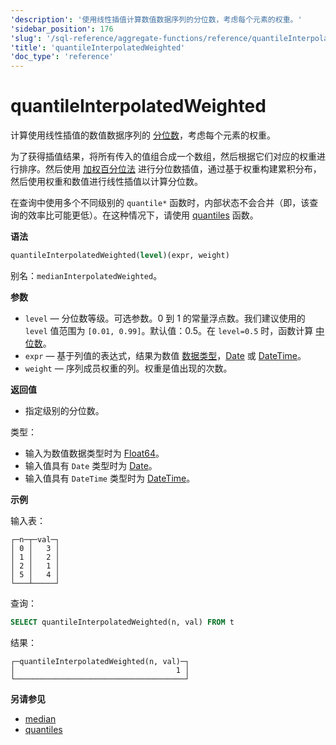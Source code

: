 ```yaml
---
'description': '使用线性插值计算数值数据序列的分位数，考虑每个元素的权重。'
'sidebar_position': 176
'slug': '/sql-reference/aggregate-functions/reference/quantileInterpolatedWeighted'
'title': 'quantileInterpolatedWeighted'
'doc_type': 'reference'
---
```



# quantileInterpolatedWeighted

计算使用线性插值的数值数据序列的 [分位数](https://en.wikipedia.org/wiki/Quantile)，考虑每个元素的权重。

为了获得插值结果，将所有传入的值组合成一个数组，然后根据它们对应的权重进行排序。然后使用 [加权百分位法](https://en.wikipedia.org/wiki/Percentile#The_weighted_percentile_method) 进行分位数插值，通过基于权重构建累积分布，然后使用权重和数值进行线性插值以计算分位数。

在查询中使用多个不同级别的 `quantile*` 函数时，内部状态不会合并（即，该查询的效率比可能更低）。在这种情况下，请使用 [quantiles](../../../sql-reference/aggregate-functions/reference/quantiles.md#quantiles) 函数。

**语法**

```sql
quantileInterpolatedWeighted(level)(expr, weight)
```

别名：`medianInterpolatedWeighted`。

**参数**

- `level` — 分位数等级。可选参数。0 到 1 的常量浮点数。我们建议使用的 `level` 值范围为 `[0.01, 0.99]`。默认值：0.5。在 `level=0.5` 时，函数计算 [中位数](https://en.wikipedia.org/wiki/Median)。
- `expr` — 基于列值的表达式，结果为数值 [数据类型](/sql-reference/data-types)，[Date](../../../sql-reference/data-types/date.md) 或 [DateTime](../../../sql-reference/data-types/datetime.md)。
- `weight` — 序列成员权重的列。权重是值出现的次数。

**返回值**

- 指定级别的分位数。

类型：

- 输入为数值数据类型时为 [Float64](../../../sql-reference/data-types/float.md)。
- 输入值具有 `Date` 类型时为 [Date](../../../sql-reference/data-types/date.md)。
- 输入值具有 `DateTime` 类型时为 [DateTime](../../../sql-reference/data-types/datetime.md)。

**示例**

输入表：

```text
┌─n─┬─val─┐
│ 0 │   3 │
│ 1 │   2 │
│ 2 │   1 │
│ 5 │   4 │
└───┴─────┘
```

查询：

```sql
SELECT quantileInterpolatedWeighted(n, val) FROM t
```

结果：

```text
┌─quantileInterpolatedWeighted(n, val)─┐
│                                    1 │
└──────────────────────────────────────┘
```

**另请参见**

- [median](/sql-reference/aggregate-functions/reference/median)
- [quantiles](../../../sql-reference/aggregate-functions/reference/quantiles.md#quantiles)
